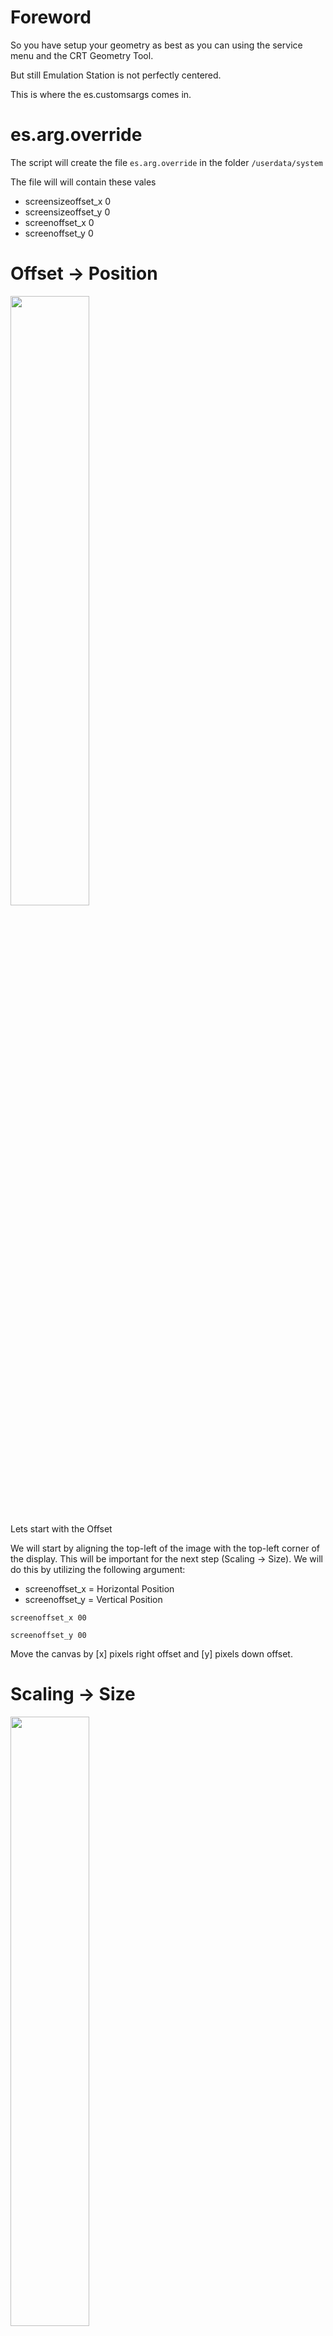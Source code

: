 # Foreword
So you have setup your geometry as best as you can using the service menu and the CRT Geometry Tool.

But still Emulation Station is not perfectly centered. 

This is where the es.customsargs comes in. 


# es.arg.override

The script will create the file `es.arg.override` in the folder
`/userdata/system`

The file will will contain these vales
* screensizeoffset_x 0
* screensizeoffset_y 0
* screenoffset_x 0
* screenoffset_y 0 

# Offset -> Position

<img src="https://github.com/ZFEbHVUE/Batocera-CRT-Script/blob/main/wiki_page/offset_crt.png" width=50% height=50%>

Lets start with the Offset

We will start by aligning the top-left of the image with the top-left corner of the display. This will be important for the next step (Scaling -> Size). We will do this by utilizing the following argument: 


* screenoffset_x = Horizontal Position
* screenoffset_y = Vertical Position

`screenoffset_x 00`

`screenoffset_y 00`

Move the canvas by [x] pixels right offset and [y] pixels down offset.

# Scaling -> Size
<img src="https://github.com/ZFEbHVUE/Batocera-CRT-Script/blob/main/wiki_page/scaling_crt.png" width=50% height=50%>

Top-left is the anchor, increasing will stretch the image out to the right and downwards; decreasing will squash the image from the right side toward the left and from the bottom upwards.

* screensizeoffset_x = width
* screensizeoffset_y = height

`screensizeoffset_x 00`

`screensizeoffset_y 00`

# Example 

If your resolution is `640 480` and you put for example

`screensizeoffset_x 10`

`screensizeoffset_y -10`

`screenoffset_x -5`

`screenoffset_y 5`

You will get in the result:

`es.customsargs=--screensize 650 470 --screenoffset -5 5`

In  `batocera.conf`

And each time your re-use the script.  

The file `/userdata/system/es.arg.override` will be erased so make a backup.
